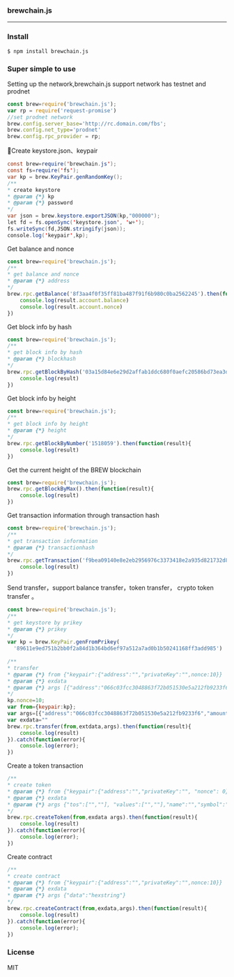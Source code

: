 ### brewchain.js
-----------------------

### Install

```
$ npm install brewchain.js
```

### Super simple to use

Setting up the network,brewchain.js support network has testnet and prodnet
```js
const brew=require('brewchain.js');
var rp = require('request-promise')
//set prodnet network
brew.config.server_base='http://rc.domain.com/fbs';
brew.config.net_type='prodnet'
brew.config.rpc_provider = rp;
```

Create keystore.json、keypair
```java
const brew=require('brewchain.js');
const fs=require('fs');
var kp = brew.KeyPair.genRandomKey();
/**
* create keystore
* @param {*} kp
* @param {*} password
*/
var json = brew.keystore.exportJSON(kp,"000000");
let fd = fs.openSync('keystore.json', 'w+');
fs.writeSync(fd,JSON.stringify(json));
console.log('keypair',kp);
```

Get balance and nonce
```js
const brew=require('brewchain.js');
/**
* get balance and nonce
* @param {*} address
*/
brew.rpc.getBalance('8f3aa4f0f35ff81ba487f91f6b980c0ba2562245').then(function(result){
    console.log(result.account.balance)
    console.log(result.account.nonce)
})
```

Get block info by hash
```js
const brew=require('brewchain.js');
/**
* get block info by hash
* @param {*} blockhash
*/
brew.rpc.getBlockByHash('03a15d84e6e29d2affab1ddc680f0aefc20586bd73ea3d81dcf6505924cfb86c').then(function(result){
    console.log(result)
})
```
Get block info by height
```js
const brew=require('brewchain.js');
/**
* get block info by height
* @param {*} height
*/
brew.rpc.getBlockByNumber('1518059').then(function(result){
    console.log(result)
})
```
Get the current height of the BREW blockchain
```js
const brew=require('brewchain.js');
brew.rpc.getBlockByMax().then(function(result){
    console.log(result)
})
```

Get transaction information through transaction hash
```js
const brew=require('brewchain.js');
/**
* get transaction information
* @param {*} transactionhash
*/
brew.rpc.getTransaction('f9bea09140e8e2eb2956976c3373418e2a935d821732d86bce33117d17314088').then(function(result){
    console.log(result)
})
```

Send transfer，support balance transfer，token transfer， crypto token transfer 。

```js
const brew=require('brewchain.js');
/**
* get keystore by prikey
* @param {*} prikey
*/
var kp = brew.KeyPair.genFromPrikey(
  '89611e9ed751b2bb0f2a84d1b364bd6ef97a512a7ad0b1b50241168ff3add985')
  
/**
* transfer
* @param {*} from {"keypair":{"address":"","privateKey":"",nonce:10}}
* @param {*} exdata 
* @param {*} args [{"address":"066c03fcc3048863f72b051530e5a212fb9233f6","amount":""}]
*/
kp.nonce=10;
var from={keypair:kp};
var args=[{"address":"066c03fcc3048863f72b051530e5a212fb9233f6","amount":1}]
var exdata=""
brew.rpc.transfer(from,extdata,args).then(function(result){
    console.log(result)
}).catch(function(error){
    console.log(error);
})
```

Create a token transaction
```js
/**
* create token
* @param {*} from {"keypair":{"address":"","privateKey":"", "nonce": 0}}
* @param {*} exdata
* @param {*} args {"tos":["",""], "values":["",""],"name":"","symbol":"","decimals":18,"ext_datas":"hexstring"}
*/
brew.rpc.createToken(from,exdata args).then(function(result){
    console.log(result)
}).catch(function(error){
    console.log(error);
})
```

Create contract

```js
/**
* create contract
* @param {*} from {"keypair":{"address":"","privateKey":"",nonce:10}}
* @param {*} exdata
* @param {*} args {"data":"hexstring"}
*/
brew.rpc.createContract(from,exdata,args).then(function(result){
    console.log(result)
}).catch(function(error){
    console.log(error);
})
```

### License

MIT
